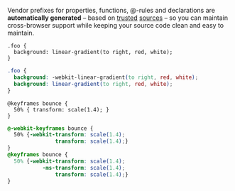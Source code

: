 <!--{

"title": "Auto prefixing"

}-->

Vendor prefixes for properties, functions, @-rules and declarations are **automatically generated** – based on [trusted](http://caniuse.com) [sources](http://developer.mozilla.org/en-US/docs/CSS/CSS_Reference) – so you can maintain cross-browser support while keeping your source code clean and easy to maintain.


```crush
.foo {
  background: linear-gradient(to right, red, white);
}
```

```css
.foo {
  background: -webkit-linear-gradient(to right, red, white);
  background: linear-gradient(to right, red, white);
}
```


```crush
@keyframes bounce {
  50% { transform: scale(1.4); }
}
```

```css
@-webkit-keyframes bounce {
  50% {-webkit-transform: scale(1.4);
               transform: scale(1.4);}
}
@keyframes bounce {
  50% {-webkit-transform: scale(1.4);
           -ms-transform: scale(1.4);
               transform: scale(1.4);}
}
```
